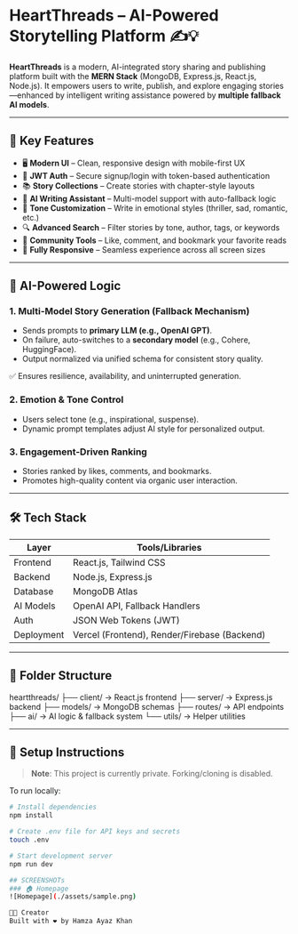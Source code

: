 # HeartThreads – AI-Powered Storytelling Platform ✍️💡

**HeartThreads** is a modern, AI-integrated story sharing and publishing platform built with the **MERN Stack** (MongoDB, Express.js, React.js, Node.js). It empowers users to write, publish, and explore engaging stories—enhanced by intelligent writing assistance powered by **multiple fallback AI models**.

---

## 🌟 Key Features

- 🖥️ **Modern UI** – Clean, responsive design with mobile-first UX
- 🔐 **JWT Auth** – Secure signup/login with token-based authentication
- 📚 **Story Collections** – Create stories with chapter-style layouts
- 📝 **AI Writing Assistant** – Multi-model support with auto-fallback logic
- 🎨 **Tone Customization** – Write in emotional styles (thriller, sad, romantic, etc.)
- 🔍 **Advanced Search** – Filter stories by tone, author, tags, or keywords
- 💬 **Community Tools** – Like, comment, and bookmark your favorite reads
- 📱 **Fully Responsive** – Seamless experience across all screen sizes

---

## 🤖 AI-Powered Logic

### 1. **Multi-Model Story Generation (Fallback Mechanism)**
- Sends prompts to **primary LLM (e.g., OpenAI GPT)**.
- On failure, auto-switches to a **secondary model** (e.g., Cohere, HuggingFace).
- Output normalized via unified schema for consistent story quality.

✅ Ensures resilience, availability, and uninterrupted generation.

### 2. **Emotion & Tone Control**
- Users select tone (e.g., inspirational, suspense).
- Dynamic prompt templates adjust AI style for personalized output.

### 3. **Engagement-Driven Ranking**
- Stories ranked by likes, comments, and bookmarks.
- Promotes high-quality content via organic user interaction.

---

## 🛠️ Tech Stack

| Layer        | Tools/Libraries                            |
|--------------|--------------------------------------------|
| Frontend     | React.js, Tailwind CSS                     |
| Backend      | Node.js, Express.js                        |
| Database     | MongoDB Atlas                              |
| AI Models    | OpenAI API, Fallback Handlers              |
| Auth         | JSON Web Tokens (JWT)                      |
| Deployment   | Vercel (Frontend), Render/Firebase (Backend) |

---

## 📁 Folder Structure

heartthreads/
├── client/ → React.js frontend
├── server/ → Express.js backend
├── models/ → MongoDB schemas
├── routes/ → API endpoints
├── ai/ → AI logic & fallback system
└── utils/ → Helper utilities

---

## 🧪 Setup Instructions

> **Note**: This project is currently private. Forking/cloning is disabled.

To run locally:
```bash
# Install dependencies
npm install

# Create .env file for API keys and secrets
touch .env

# Start development server
npm run dev

## SCREENSHOTs
### 🏠 Homepage
![Homepage](./assets/sample.png)

👨‍💻 Creator
Built with ❤️ by Hamza Ayaz Khan
